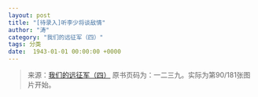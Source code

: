 ```yaml
---
layout: post
title: "[待录入]听李少将谈敌情"
author: "涛"
category: "我们的远征军（四）"
tags: 分类
date:  1943-01-01 00:00:00 +0000
---
```

> 来源：[我们的远征军（四）](https://www.modernhistory.org.cn/#/DocumentDetails_ts_da?fileCode=0003_ts_00000373&title=%E6%88%91%E4%BB%AC%E7%9A%84%E8%BF%9C%E5%BE%81%E5%86%9B%EF%BC%88%E5%9B%9B%EF%BC%89&flag=false) 原书页码为：一二三九。实际为第90/181张图片开始。
